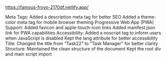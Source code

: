 https://famous-froyo-2170df.netlify.app/

Meta Tags:
Added a description meta tag for better SEO
Added a theme-color meta tag for mobile browser theming
Progressive Web App (PWA) Support:
Added favicon and apple-touch-icon links
Added manifest.json link for PWA capabilities
Accessibility:
Added a noscript tag to inform users when JavaScript is disabled
Kept the lang attribute for better accessibility
Title:
Changed the title from "Task22" to "Task Manager" for better clarity
Structure:
Maintained the clean structure of the document
Kept the root div and main script import

